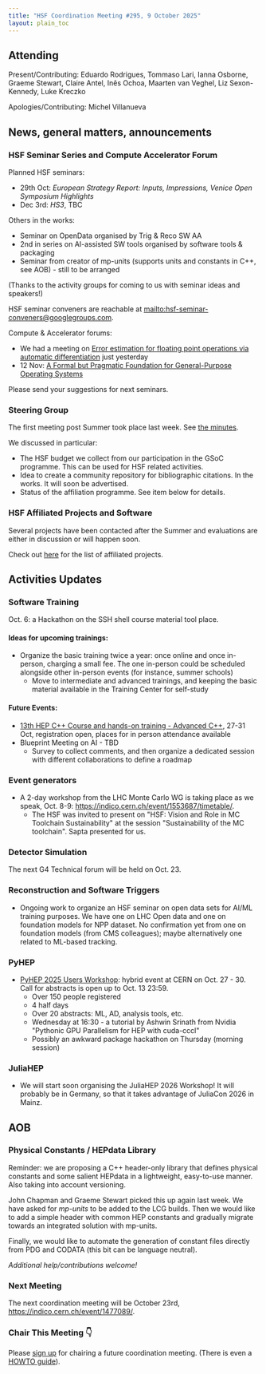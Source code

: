 ```yaml
---
title: "HSF Coordination Meeting #295, 9 October 2025"
layout: plain_toc
---
```


## Attending

Present/Contributing: Eduardo Rodrigues, Tommaso Lari, Ianna Osborne, Graeme Stewart, Claire Antel, Inês Ochoa, Maarten van Veghel, Liz Sexon-Kennedy, Luke Kreczko

Apologies/Contributing: Michel Villanueva

## News, general matters, announcements

### HSF Seminar Series and Compute Accelerator Forum

Planned HSF seminars:
- 29th Oct: _European Strategy Report: Inputs, Impressions, Venice Open Symposium Highlights_
- Dec 3rd: _HS3_, TBC

Others in the works:
- Seminar on OpenData organised by Trig & Reco SW AA
- 2nd in series on AI-assisted SW tools organised by software tools & packaging
- Seminar from creator of mp-units (supports units and constants in C++, see AOB) - still to be arranged

(Thanks to the activity groups for coming to us with seminar ideas and speakers!)

HSF seminar conveners are reachable at <mailto:hsf-seminar-conveners@googlegroups.com>.

Compute & Accelerator forums:
- We had a meeting on [Error estimation for floating point operations via automatic differentiation](https://indico.cern.ch/event/1472686/) just yesterday
- 12 Nov: [A Formal but Pragmatic Foundation for General-Purpose Operating Systems](https://indico.cern.ch/event/1472688/)

Please send your suggestions for next seminars.

### Steering Group

The first meeting post Summer took place last week. See [the minutes](https://hepsoftwarefoundation.org/organization/2025/10/02/steering.html).

We discussed in particular:
- The HSF budget we collect from our participation in the GSoC programme. This can be used for HSF related activities.
- Idea to create a community repository for bibliographic citations. In the works. It will soon be advertised.
- Status of the affiliation programme. See item below for details.

### HSF Affiliated Projects and Software

Several projects have been contacted after the Summer and evaluations are either in discussion or will happen soon.

Check out [here](https://hepsoftwarefoundation.org/projects/projects.html) for the list of affiliated projects.

## Activities Updates

### Software Training

Oct. 6: a Hackathon on the SSH shell course material tool place.

#### Ideas for upcoming trainings: 
- Organize the basic training twice a year: once online and once in-person, charging a small fee. The one in-person could be scheduled alongside other in-person events (for instance, summer schools)
    - Move to intermediate and advanced trainings, and keeping the basic material available in the Training Center for self-study

#### Future Events:
- [13th HEP C++ Course and hands-on training - Advanced C++](https://indico.cern.ch/event/1549051/overview), 27-31 Oct, registration open, places for in person attendance available
- Blueprint Meeting on AI - TBD 
    - Survey to collect comments, and then organize a dedicated session with different collaborations to define a roadmap

### Event generators

- A 2-day workshop from the LHC Monte Carlo WG is taking place as we speak, Oct. 8-9: <https://indico.cern.ch/event/1553687/timetable/>.
    - The HSF was invited to present on "HSF: Vision and Role in MC Toolchain Sustainability" at the session "Sustainability of the MC toolchain". Sapta presented for us.

### Detector Simulation

The next G4 Technical forum will be held on Oct. 23.

### Reconstruction and Software Triggers
- Ongoing work to organize an HSF seminar on open data sets for AI/ML training purposes. We have one on LHC Open data and one on foundation models for NPP dataset. No confirmation yet from one on foundation models (from CMS colleagues); maybe alternatively one related to ML-based tracking.

### PyHEP

- [PyHEP 2025 Users Workshop](https://indico.cern.ch/event/1566263/): hybrid event at CERN on Oct. 27 - 30. Call for abstracts is open up to Oct. 13 23:59.
    - Over 150 people registered
    - 4 half days
    - Over 20 abstracts: ML, AD, analysis tools, etc.
    - Wednesday at 16:30 - a tutorial by Ashwin Srinath from Nvidia "Pythonic GPU Parallelism for HEP with cuda-cccl"
    - Possibly an awkward package hackathon on Thursday (morning session)

### JuliaHEP

- We will start soon organising the JuliaHEP 2026 Workshop! It will probably be in Germany, so that it takes advantage of JuliaCon 2026 in Mainz.


## AOB

### Physical Constants / HEPdata Library

Reminder: we are proposing a C++ header-only library that defines physical constants and some salient HEPdata in a lightweight, easy-to-use manner. Also taking into account versioning.

John Chapman and Graeme Stewart picked this up again last week. We have asked for *mp-units* to be added to the LCG builds. Then we would like to add a simple header with common HEP constants and gradually migrate towards an integrated solution with mp-units.

Finally, we would like to automate the generation of constant files directly from PDG and CODATA (this bit can be language neutral).

*Additional help/contributions welcome!*

### Next Meeting

The next coordination meeting will be October 23rd, <https://indico.cern.ch/event/1477089/>.

### Chair This Meeting 👇

Please [sign up](https://docs.google.com/spreadsheets/d/1Z1Z4payCpieOLiVFcC6y9j-KCj71u6xX232LHUgIHfI/edit) for chairing a future coordination meeting. (There is even a [HOWTO guide](https://hepsoftwarefoundation.org/organization/running-meetings.html)).
